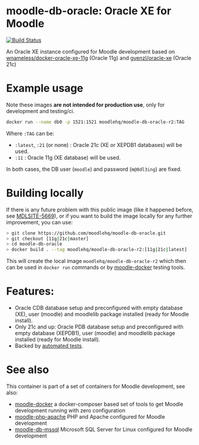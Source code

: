 # moodle-db-oracle: Oracle XE for Moodle
[![Build Status](https://github.com/moodlehq/moodle-db-oracle/actions/workflows/ci.yml/badge.svg?branch=master)](https://github.com/moodlehq/moodle-db-oracle/actions/workflows/ci.yml)

An Oracle XE instance configured for Moodle development based on [wnameless/docker-oracle-xe-11g](https://github.com/wnameless/docker-oracle-xe-11g) (Oracle 11g) and [gvenzl/oracle-xe](https://github.com/gvenzl/oci-oracle-xe) (Oracle 21c)

# Example usage

Note these images **are not intended for production use**, only for development and testing/ci.

```bash
docker run --name db0 -p 1521:1521 moodlehq/moodle-db-oracle-r2:TAG
```
Where `:TAG` can be:

- `:latest`, `:21` (or none) : Oracle 21c (XE or XEPDB1 databases) will be used.
- `:11` : Oracle 11g (XE database) will be used.

In both cases, the DB user (`moodle`) and password (`m@0dl3ing`) are fixed.

# Building locally

If there is any future problem with this public image (like it happened before, see [MDLSITE-5669](https://tracker.moodle.org/browse/MDLSITE-5669)), or if you want to build the image locally for any further improvement, you can use:

```bash
> git clone https://github.com/moodlehq/moodle-db-oracle.git
> git checkout [11g|21c|master]
> cd moodle-db-oracle
> docker build . --tag moodlehq/moodle-db-oracle-r2:[11g|21c|latest]
```
This will create the local image `moodlehq/moodle-db-oracle-r2` which then can be used in `docker run` commands or by [moodle-docker](https://github.com/moodlehq/moodle-docker) testing tools.

# Features:
* Oracle CDB database setup and preconfigured with empty database (XE), user (moodle) and moodlelib package installed (ready for Moodle install).
* Only 21c and up: Oracle PDB database setup and preconfigured with empty database (XEPDB1), user (moodle) and moodlelib package installed (ready for Moodle install).
* Backed by [automated tests](https://github.com/moodlehq/moodle-db-oracle/actions?query=branch%3Amaster).

# See also
This container is part of a set of containers for Moodle development, see also:

* [moodle-docker](https://github.com/moodlehq/moodle-docker) a docker-composer based set of tools to get Moodle development running with zero configuration
* [moodle-php-apache](https://github.com/moodlehq/moodle-php-apache) PHP and Apache configured for Moodle development
* [moodle-db-mssql](https://github.com/moodlehq/moodle-db-mssql) Microsoft SQL Server for Linux configured for Moodle development
